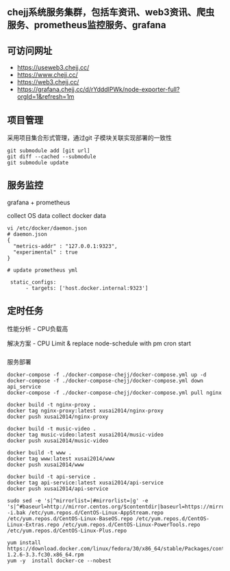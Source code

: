 
## chejj系统服务集群，包括车资讯、web3资讯、爬虫服务、prometheus监控服务、grafana

## 可访问网址

- https://useweb3.chejj.cc/
- https://www.chejj.cc/
- https://web3.chejj.cc/
- https://grafana.chejj.cc/d/rYdddlPWk/node-exporter-full?orgId=1&refresh=1m

## 项目管理

采用项目集合形式管理，通过git 子模块关联实现部署的一致性
```shell
git submodule add [git url]
git diff --cached --submodule
git submodule update
```

## 服务监控
grafana + prometheus

collect OS data
collect docker data

```shell
vi /etc/docker/daemon.json
# daemon.json
{
  "metrics-addr" : "127.0.0.1:9323",
  "experimental" : true
}

# update prometheus yml

 static_configs:
      - targets: ['host.docker.internal:9323']

```

## 定时任务
性能分析 - CPU负载高

解决方案 - CPU Limit & replace node-schedule with pm cron start



###
服务部署
```shell
docker-compose -f ./docker-compose-chejj/docker-compose.yml up -d
docker-compose -f ./docker-compose-chejj/docker-compose.yml down api_service
docker-compose -f ./docker-compose-chejj/docker-compose.yml pull nginx

```


```shell
docker build -t nginx-proxy .
docker tag nginx-proxy:latest xusai2014/nginx-proxy
docker push xusai2014/nginx-proxy

docker build -t music-video .
docker tag music-video:latest xusai2014/music-video
docker push xusai2014/music-video

docker build -t www .
docker tag www:latest xusai2014/www
docker push xusai2014/www

docker build -t api-service .
docker tag api-service:latest xusai2014/api-service
docker push xusai2014/api-service
```

```
sudo sed -e 's|^mirrorlist=|#mirrorlist=|g' -e 's|^#baseurl=http://mirror.centos.org/$contentdir|baseurl=https://mirrors.ustc.edu.cn/centos|g' -i.bak /etc/yum.repos.d/CentOS-Linux-AppStream.repo /etc/yum.repos.d/CentOS-Linux-BaseOS.repo /etc/yum.repos.d/CentOS-Linux-Extras.repo /etc/yum.repos.d/CentOS-Linux-PowerTools.repo /etc/yum.repos.d/CentOS-Linux-Plus.repo

yum install https://download.docker.com/linux/fedora/30/x86_64/stable/Packages/containerd.io-1.2.6-3.3.fc30.x86_64.rpm
yum -y  install docker-ce --nobest
```
